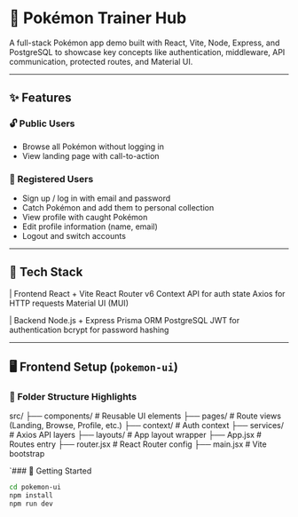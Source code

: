 # 🧢 Pokémon Trainer Hub

A full-stack Pokémon app demo built with React, Vite, Node, Express, and PostgreSQL to showcase key concepts like authentication, middleware, API communication, protected routes, and Material UI.

---

## ✨ Features

### 🔓 Public Users
- Browse all Pokémon without logging in
- View landing page with call-to-action

### 🔐 Registered Users
- Sign up / log in with email and password
- Catch Pokémon and add them to personal collection
- View profile with caught Pokémon
- Edit profile information (name, email)
- Logout and switch accounts

---

## 🧱 Tech Stack

| Frontend
    React + Vite
    React Router v6
    Context API for auth state
    Axios for HTTP requests
    Material UI (MUI)


| Backend
    Node.js + Express
    Prisma ORM
    PostgreSQL
    JWT for authentication
    bcrypt for password hashing

---

## 🖥️ Frontend Setup (`pokemon-ui`)

### 📁 Folder Structure Highlights

src/
├── components/ # Reusable UI elements
├── pages/ # Route views (Landing, Browse, Profile, etc.)
├── context/ # Auth context
├── services/ # Axios API layers
├── layouts/ # App layout wrapper
├── App.jsx # Routes entry
├── router.jsx # React Router config
├── main.jsx # Vite bootstrap

`### 🚀 Getting Started

```bash
cd pokemon-ui
npm install
npm run dev
```


